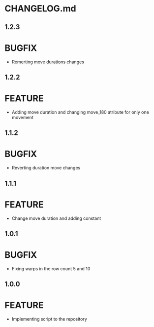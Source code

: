 # CHANGELOG.md

## 1.2.3

# BUGFIX
- Remerting move durations changes
## 1.2.2

# FEATURE
- Adding move duration and changing move_180 atribute for only one movement  
## 1.1.2

# BUGFIX
- Reverting duration move changes
## 1.1.1

# FEATURE
- Change move duration and adding constant 
## 1.0.1

# BUGFIX
- Fixing warps in the row count 5 and 10

## 1.0.0

# FEATURE
- Implementing script to the repository
